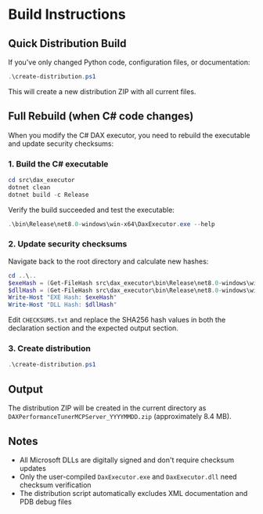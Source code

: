 # Build Instructions

## Quick Distribution Build

If you've only changed Python code, configuration files, or documentation:

```powershell
.\create-distribution.ps1
```

This will create a new distribution ZIP with all current files.

## Full Rebuild (when C# code changes)

When you modify the C# DAX executor, you need to rebuild the executable and update security checksums:

### 1. Build the C# executable
```powershell
cd src\dax_executor
dotnet clean
dotnet build -c Release
```

Verify the build succeeded and test the executable:
```powershell
.\bin\Release\net8.0-windows\win-x64\DaxExecutor.exe --help
```

### 2. Update security checksums
Navigate back to the root directory and calculate new hashes:
```powershell
cd ..\..
$exeHash = (Get-FileHash src\dax_executor\bin\Release\net8.0-windows\win-x64\DaxExecutor.exe).Hash
$dllHash = (Get-FileHash src\dax_executor\bin\Release\net8.0-windows\win-x64\DaxExecutor.dll).Hash
Write-Host "EXE Hash: $exeHash"
Write-Host "DLL Hash: $dllHash"
```

Edit `CHECKSUMS.txt` and replace the SHA256 hash values in both the declaration section and the expected output section.

### 3. Create distribution
```powershell
.\create-distribution.ps1
```

## Output

The distribution ZIP will be created in the current directory as `DAXPerformanceTunerMCPServer_YYYYMMDD.zip` (approximately 8.4 MB).

## Notes

- All Microsoft DLLs are digitally signed and don't require checksum updates
- Only the user-compiled `DaxExecutor.exe` and `DaxExecutor.dll` need checksum verification
- The distribution script automatically excludes XML documentation and PDB debug files